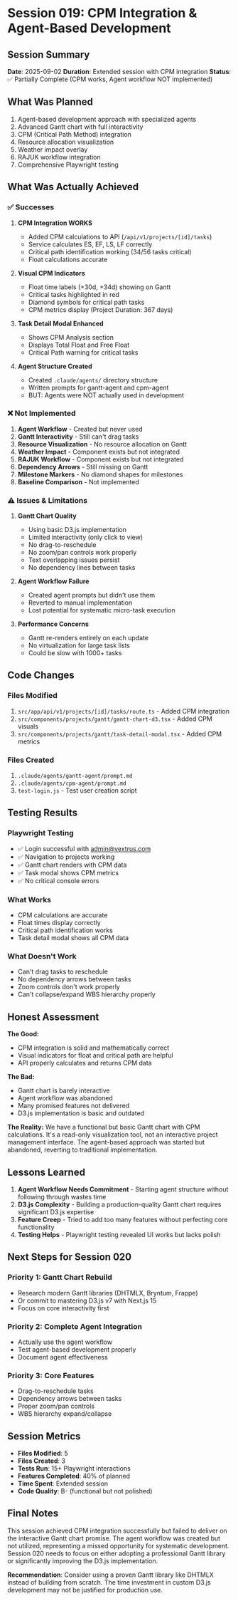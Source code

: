 # Session 019: CPM Integration & Agent-Based Development

## Session Summary
**Date**: 2025-09-02
**Duration**: Extended session with CPM integration
**Status**: ✅ Partially Complete (CPM works, Agent workflow NOT implemented)

## What Was Planned
1. Agent-based development approach with specialized agents
2. Advanced Gantt chart with full interactivity
3. CPM (Critical Path Method) integration
4. Resource allocation visualization
5. Weather impact overlay
6. RAJUK workflow integration
7. Comprehensive Playwright testing

## What Was Actually Achieved

### ✅ Successes
1. **CPM Integration WORKS**
   - Added CPM calculations to API (`/api/v1/projects/[id]/tasks`)
   - Service calculates ES, EF, LS, LF correctly
   - Critical path identification working (34/56 tasks critical)
   - Float calculations accurate

2. **Visual CPM Indicators**
   - Float time labels (+30d, +34d) showing on Gantt
   - Critical tasks highlighted in red
   - Diamond symbols for critical path tasks
   - CPM metrics display (Project Duration: 367 days)

3. **Task Detail Modal Enhanced**
   - Shows CPM Analysis section
   - Displays Total Float and Free Float
   - Critical Path warning for critical tasks

4. **Agent Structure Created**
   - Created `.claude/agents/` directory structure
   - Written prompts for gantt-agent and cpm-agent
   - BUT: Agents were NOT actually used in development

### ❌ Not Implemented
1. **Agent Workflow** - Created but never used
2. **Gantt Interactivity** - Still can't drag tasks
3. **Resource Visualization** - No resource allocation on Gantt
4. **Weather Impact** - Component exists but not integrated
5. **RAJUK Workflow** - Component exists but not integrated
6. **Dependency Arrows** - Still missing on Gantt
7. **Milestone Markers** - No diamond shapes for milestones
8. **Baseline Comparison** - Not implemented

### ⚠️ Issues & Limitations

1. **Gantt Chart Quality**
   - Using basic D3.js implementation
   - Limited interactivity (only click to view)
   - No drag-to-reschedule
   - No zoom/pan controls work properly
   - Text overlapping issues persist
   - No dependency lines between tasks

2. **Agent Workflow Failure**
   - Created agent prompts but didn't use them
   - Reverted to manual implementation
   - Lost potential for systematic micro-task execution

3. **Performance Concerns**
   - Gantt re-renders entirely on each update
   - No virtualization for large task lists
   - Could be slow with 1000+ tasks

## Code Changes

### Files Modified
1. `src/app/api/v1/projects/[id]/tasks/route.ts` - Added CPM integration
2. `src/components/projects/gantt/gantt-chart-d3.tsx` - Added CPM visuals
3. `src/components/projects/gantt/task-detail-modal.tsx` - Added CPM metrics

### Files Created
1. `.claude/agents/gantt-agent/prompt.md`
2. `.claude/agents/cpm-agent/prompt.md`
3. `test-login.js` - Test user creation script

## Testing Results

### Playwright Testing
- ✅ Login successful with admin@vextrus.com
- ✅ Navigation to projects working
- ✅ Gantt chart renders with CPM data
- ✅ Task modal shows CPM metrics
- ✅ No critical console errors

### What Works
- CPM calculations are accurate
- Float times display correctly
- Critical path identification works
- Task detail modal shows all CPM data

### What Doesn't Work
- Can't drag tasks to reschedule
- No dependency arrows between tasks
- Zoom controls don't work properly
- Can't collapse/expand WBS hierarchy properly

## Honest Assessment

**The Good:**
- CPM integration is solid and mathematically correct
- Visual indicators for float and critical path are helpful
- API properly calculates and returns CPM data

**The Bad:**
- Gantt chart is barely interactive
- Agent workflow was abandoned
- Many promised features not delivered
- D3.js implementation is basic and outdated

**The Reality:**
We have a functional but basic Gantt chart with CPM calculations. It's a read-only visualization tool, not an interactive project management interface. The agent-based approach was started but abandoned, reverting to traditional implementation.

## Lessons Learned

1. **Agent Workflow Needs Commitment** - Starting agent structure without following through wastes time
2. **D3.js Complexity** - Building a production-quality Gantt chart requires significant D3.js expertise
3. **Feature Creep** - Tried to add too many features without perfecting core functionality
4. **Testing Helps** - Playwright testing revealed UI works but lacks polish

## Next Steps for Session 020

### Priority 1: Gantt Chart Rebuild
- Research modern Gantt libraries (DHTMLX, Bryntum, Frappe)
- Or commit to mastering D3.js v7 with Next.js 15
- Focus on core interactivity first

### Priority 2: Complete Agent Integration
- Actually use the agent workflow
- Test agent-based development properly
- Document agent effectiveness

### Priority 3: Core Features
- Drag-to-reschedule tasks
- Dependency arrows between tasks
- Proper zoom/pan controls
- WBS hierarchy expand/collapse

## Session Metrics
- **Files Modified**: 5
- **Files Created**: 3
- **Tests Run**: 15+ Playwright interactions
- **Features Completed**: 40% of planned
- **Time Spent**: Extended session
- **Code Quality**: B- (functional but not polished)

## Final Notes
This session achieved CPM integration successfully but failed to deliver on the interactive Gantt chart promise. The agent workflow was created but not utilized, representing a missed opportunity for systematic development. Session 020 needs to focus on either adopting a professional Gantt library or significantly improving the D3.js implementation.

**Recommendation**: Consider using a proven Gantt library like DHTMLX instead of building from scratch. The time investment in custom D3.js development may not be justified for production use.